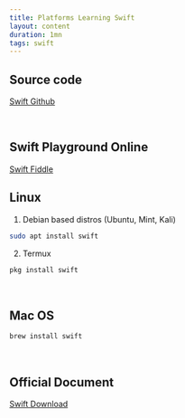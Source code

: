 ```yaml
---
title: Platforms Learning Swift
layout: content
duration: 1mn
tags: swift
---
```


## Source code

[Swift Github](https://github.com/apple/swift)

<br />

## Swift Playground Online

[Swift Fiddle](https://swiftfiddle.com/)

## Linux

1. Debian based distros (Ubuntu, Mint, Kali)

```sh
sudo apt install swift
```

2. Termux

```sh
pkg install swift
```

<br />

## Mac OS

```sh
brew install swift
```

<br />

## Official Document

[Swift Download](https://www.swift.org/download/)